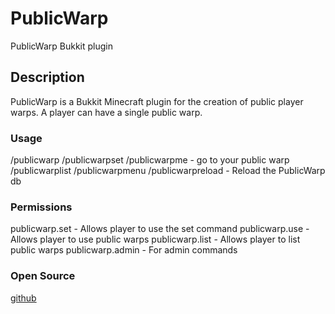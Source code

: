 # PublicWarp
PublicWarp Bukkit plugin

## Description
PublicWarp is a Bukkit Minecraft plugin for the creation of public player warps.  A player can have a single
public warp.

### Usage
/publicwarp <player>
/publicwarpset
/publicwarpme - go to your public warp
/publicwarplist
/publicwarpmenu
/publicwarpreload - Reload the PublicWarp db

### Permissions
publicwarp.set - Allows player to use the set command
publicwarp.use - Allows player to use public warps
publicwarp.list - Allows player to list public warps
publicwarp.admin - For admin commands

### Open Source
[github](https://github.com/lagnat/PublicWarp)
